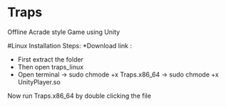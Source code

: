 # Traps
Offline Acrade style Game using Unity

#Linux Installation Steps:
*Download link :
* First extract the folder  
* Then open traps_linux
* Open terminal
 -> sudo chmode +x Traps.x86_64
 -> sudo chmode +x UnityPlayer.so
 
 Now run Traps.x86_64 by double clicking the file
